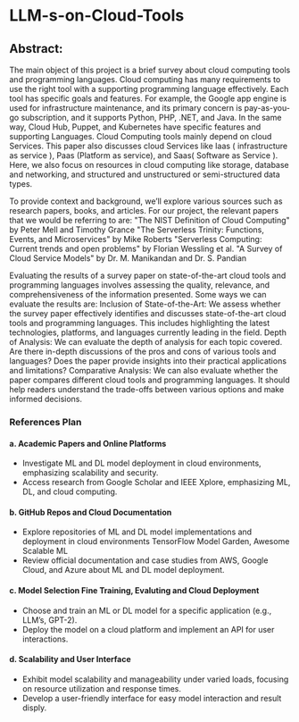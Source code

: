 # LLM-s-on-Cloud-Tools

## Abstract: 

The main object of this project is a brief survey about cloud computing tools and programming languages. Cloud computing has many requirements to use the right tool with a supporting programming language effectively. Each tool has specific goals and features. For example, the Google app engine is used for infrastructure maintenance, and its primary concern is pay-as-you-go subscription, and it supports Python, PHP, .NET, and Java. In the same way, Cloud Hub, Puppet, and Kubernetes have specific features and supporting Languages. Cloud Computing tools mainly depend on cloud Services. 
This paper also discusses cloud Services like Iaas ( infrastructure as service ), Paas (Platform as service), and Saas( Software as Service ). Here, we also focus on resources in cloud computing like storage, database and networking, and structured and unstructured or semi-structured data types.

To provide context and background, we’ll explore various sources such as research papers, books, and articles. For our project, the relevant papers that we would be referring to are:
"The NIST Definition of Cloud Computing" by Peter Mell and Timothy Grance 
"The Serverless Trinity: Functions, Events, and Microservices" by Mike Roberts
"Serverless Computing: Current trends and open problems" by Florian Wessling et al. 
"A Survey of Cloud Service Models" by Dr. M. Manikandan and Dr. S. Pandian

Evaluating the results of a survey paper on state-of-the-art cloud tools and programming languages involves assessing the quality, relevance, and comprehensiveness of the information presented. Some ways we can evaluate the results are:
Inclusion of State-of-the-Art: We assess whether the survey paper effectively identifies and discusses state-of-the-art cloud tools and programming languages. This includes highlighting the latest technologies, platforms, and languages currently leading in the field.
Depth of Analysis: We can evaluate the depth of analysis for each topic covered. Are there in-depth discussions of the pros and cons of various tools and languages? Does the paper provide insights into their practical applications and limitations?
Comparative Analysis: We can also evaluate whether the paper compares different cloud tools and programming languages. It should help readers understand the trade-offs between various options and make informed decisions.

### References Plan
#### a. Academic Papers and Online Platforms
  - Investigate ML and DL model deployment in cloud environments, emphasizing scalability and security.
  - Access research from Google Scholar and IEEE Xplore, emphasizing ML, DL, and cloud computing.
#### b. GitHub Repos and Cloud Documentation
  - Explore repositories of ML and DL model implementations and deployment in cloud environments TensorFlow Model Garden, Awesome Scalable ML
  - Review official documentation and case studies from AWS, Google Cloud, and Azure about ML and DL model deployment. 
#### c. Model Selection Fine Training, Evaluting and Cloud Deployment
  - Choose and train an ML or DL model for a specific application (e.g., LLM’s, GPT-2).
  - Deploy the model on a cloud platform and implement an API for user interactions.
#### d. Scalability and User Interface
  - Exhibit model scalability and manageability under varied loads, focusing on resource utilization and response times.
  - Develop a user-friendly interface for easy model interaction and result disply.

